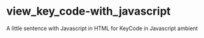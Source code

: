 # view_key_code-with_javascript
A little sentence with Javascript in HTML for KeyCode in Javascript ambient
